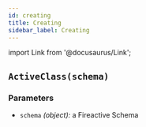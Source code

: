 ```yaml
---
id: creating
title: Creating
sidebar_label: Creating
---
```


import Link from '@docusaurus/Link';

## `ActiveClass(schema)`

### Parameters
- `schema` *(object):* a <Link to='/docs/api/schema/overview'>Fireactive Schema</Link>

